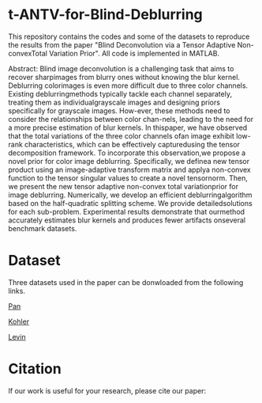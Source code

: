 # t-ANTV-for-Blind-Deblurring
This repository contains the codes and some of the datasets to reproduce the results from the paper "Blind Deconvolution via a Tensor Adaptive Non-convexTotal Variation Prior". 
All code is implemented in MATLAB. 

Abstract: Blind image deconvolution is a challenging task that aims to recover sharpimages from blurry ones without knowing the blur kernel.  Deblurring colorimages is even more difficult due to three color channels.  Existing deblurringmethods typically tackle each channel separately, treating them as individualgrayscale images and designing priors specifically for grayscale images.  How-ever, these methods need to consider the relationships between color chan-nels, leading to the need for a more precise estimation of blur kernels.  In thispaper, we have observed that the total variations of the three color channels ofan image exhibit low-rank characteristics, which can be effectively capturedusing the tensor decomposition framework.  To incorporate this observation,we propose a novel prior for color image deblurring.  Specifically, we definea new tensor product using an image-adaptive transform matrix and applya non-convex function to the tensor singular values to create a novel tensornorm.  Then, we present the new tensor adaptive non-convex total variationprior for image deblurring.  Numerically, we develop an efficient deblurringalgorithm based on the half-quadratic splitting scheme.  We provide detailedsolutions for each sub-problem.  Experimental results demonstrate that ourmethod  accurately  estimates  blur  kernels  and  produces  fewer  artifacts  onseveral benchmark datasets.

# Dataset
Three datasets used in the paper can be donwloaded from the following links. 

[Pan](https://jspan.github.io/projects/text-deblurring/index.html)

[Kohler](https://webdav.tuebingen.mpg.de/pixel/benchmark4camerashake/)

[Levin](https://webee.technion.ac.il/people/anat.levin/papers/LevinEtalCVPR09Data.rar)

# Citation
If our work is useful for your research, please cite our paper:
